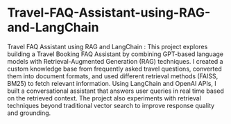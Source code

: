 # Travel-FAQ-Assistant-using-RAG-and-LangChain
Travel FAQ Assistant using RAG and LangChain : 
This project explores building a Travel Booking FAQ Assistant by combining GPT-based language models with Retrieval-Augmented Generation (RAG) techniques. I created a custom knowledge base from frequently asked travel questions, converted them into document formats, and used different retrieval methods (FAISS, BM25) to fetch relevant information. Using LangChain and OpenAI APIs, I built a conversational assistant that answers user queries in real time based on the retrieved context. The project also experiments with retrieval techniques beyond traditional vector search to improve response quality and grounding.
